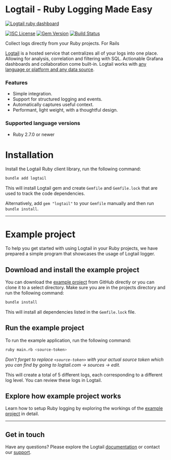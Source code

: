 # Logtail - Ruby Logging Made Easy
  
  [![Logtail ruby dashboard](https://user-images.githubusercontent.com/19272921/154085622-59997d5a-3f91-4bc9-a815-3b8ead16d28d.jpeg)](https://betterstack.com/logtail)

[![ISC License](https://img.shields.io/badge/license-ISC-ff69b4.svg)](LICENSE.md)
[![Gem Version](https://badge.fury.io/rb/logtail-ruby.svg)](https://badge.fury.io/rb/logtail-ruby)
[![Build Status](https://github.com/logtail/logtail-ruby/workflows/build/badge.svg)](https://github.com/logtail/logtail-ruby/actions?query=workflow%3Abuild)

Collect logs directly from your Ruby projects. For Rails

[Logtail](https://betterstack.com/logtail) is a hosted service that centralizes all of your logs into one place. Allowing for analysis, correlation and filtering with SQL. Actionable Grafana dashboards and collaboration come built-in. Logtail works with [any language or platform and any data source](https://docs.logtail.com/). 

### Features
- Simple integration.
- Support for structured logging and events.
- Automatically captures useful context.
- Performant, light weight, with a thoughtful design.

### Supported language versions
- Ruby 2.7.0 or newer

# Installation
Install the Logtail Ruby client library, run the following command:

```bash
bundle add logtail
```

This will install Logtail gem and create `Gemfile` and `Gemfile.lock` that are used to track the code dependencies.

Alternatively, add `gem "logtail"` to your `Gemfile` manually and then run `bundle install`.

---

# Example project

To help you get started with using Logtail in your Ruby projects, we have prepared a simple program that showcases the usage of Logtail logger.

## Download and install the example project

You can download the [example project](https://github.com/logtail/logtail-python/tree/master/example-project) from GitHub directly or you can clone it to a select directory. Make sure you are in the projects directory and run the following command:

```bash
bundle install
```

This will install all dependencies listed in the `Gemfile.lock` file.

 ## Run the example project
 
 To run the example application, run the following command:

```bash
ruby main.rb <source-token>
```

*Don't forget to replace `<source-token>` with your actual source token which you can find by going to logtail.com -> sources -> edit.*

This will create a total of 5 different logs, each corresponding to a different log level. You can review these logs in Logtail.

## Explore how example project works
 
Learn how to setup Ruby logging by exploring the workings of the [example project](https://github.com/logtail/logtail-python/tree/master/example-project) in detail. 
 
---
 
## Get in touch

Have any questions? Please explore the Logtail [documentation](https://docs.logtail.com/) or contact our [support](https://betterstack.com/help).
